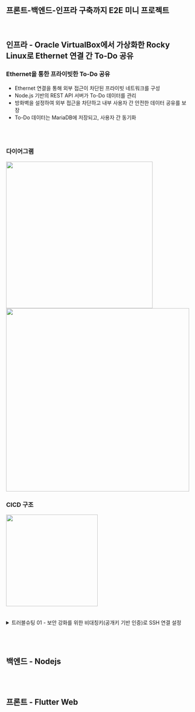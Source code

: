 ## 프론트-백엔드-인프라 구축까지 E2E 미니 프로젝트

<br/>

## 인프라 - Oracle VirtualBox에서 가상화한 Rocky Linux로 Ethernet 연결 간 To-Do 공유

### **Ethernet을 통한 프라이빗한 To-Do 공유**

- Ethernet 연결을 통해 외부 접근이 차단된 프라이빗 네트워크를 구성
- Node.js 기반의 REST API 서버가 To-Do 데이터를 관리
- 방화벽을 설정하여 외부 접근을 차단하고 내부 사용자 간 안전한 데이터 공유를 보장
- To-Do 데이터는 MariaDB에 저장되고, 사용자 간 동기화

<br/>
<br/>


### 다이어그램

<img src="https://github.com/user-attachments/assets/f242f065-b3b8-400c-8585-da1ca024d24b" width="400">


   
<img src="https://github.com/user-attachments/assets/531bb832-f629-47bd-bb9a-d0a52e2a07d0" width="500">

<br/>

### CICD 구조

<img src="https://github.com/user-attachments/assets/5e4cface-8fd4-4856-82d2-32e8e23fe3d3" width="250">

<br/>
<br/>
<br/>

<details>
<summary> 트러블슈팅 01 - 보안 강화를 위한 비대칭키(공개키 기반 인증)로 SSH 연결 설정 </summary>

<br/>

**문제:**

<img width="500" alt="image" src="https://github.com/user-attachments/assets/651a976c-67e8-4e76-a76c-4dc873b05011">


- 맥북과 Oracle VirtualBox로 가상화한 LG 노트북(Rocky Linux) 간 SSH 연결이 보안 문제로 인해 비밀번호 인증이 작동하지 않았음.
- 비밀번호 기반 인증 방식이 보안 위험이 있어 서버에서 비활성화되어 있었음.

**해결 방법:**

<img src="https://github.com/user-attachments/assets/9892c520-680b-4f0c-84a3-2399f156e9ac" width="300">
<img width="500" alt="image" src="https://github.com/user-attachments/assets/a7fa94c1-8326-4b6f-80b3-20af125431a7">

- **보안 강화를 위해** SSH 비대칭키(공개키 기반 인증) 방식으로 문제를 해결.
- 먼저, 맥북에서 다음 명령어를 사용하여 RSA 키 쌍을 생성:
  
  ```bash
  ssh-keygen -t rsa -b 4096
  ```
- 이후, ssh-copy-id 명령어를 사용하여 맥북의 공개키를 LG 노트북의 ~/.ssh/authorized_keys 파일에 추가하여 서버에 등록.

   ```bash
   ssh-copy-id root@192.168.x.x
   ```

- 공개키가 성공적으로 등록된 후, 비밀번호 없이 SSH 접속이 가능해졌고, 이를 통해 보안이 강화된 상태에서 서버(LG노트북에 가상화해둔 locky linux)에 접근 가능하게 됨.

<br/>



**결과**

<img width="500" alt="image" src="https://github.com/user-attachments/assets/73249dcd-843f-4260-a6d0-31d8099e871d">
<img src="https://github.com/user-attachments/assets/7eca9cb2-83e1-405c-9529-4646faa60151" width="500">

- 맥북에서 LG노트북에 가상화된 Locky Linux로 플러터웹 이더넷에 배포 완료!


</details> <br/>

<br/>
<br/>

## 백엔드 - Nodejs

<br/>
<br/>


## 프론트 - Flutter Web
